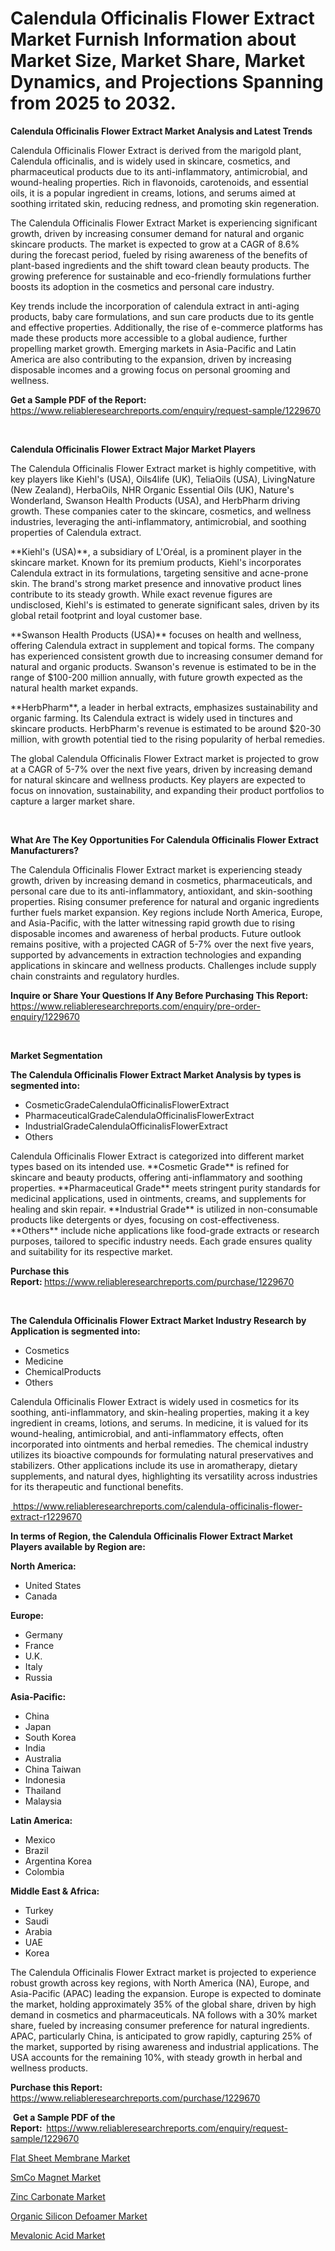 <p><h1>Calendula Officinalis Flower Extract Market Furnish Information about Market Size, Market Share, Market Dynamics, and Projections Spanning from 2025 to 2032.</h1></p><p><strong>Calendula Officinalis Flower Extract Market Analysis and Latest Trends</strong></p>
<p><p>Calendula Officinalis Flower Extract is derived from the marigold plant, Calendula officinalis, and is widely used in skincare, cosmetics, and pharmaceutical products due to its anti-inflammatory, antimicrobial, and wound-healing properties. Rich in flavonoids, carotenoids, and essential oils, it is a popular ingredient in creams, lotions, and serums aimed at soothing irritated skin, reducing redness, and promoting skin regeneration.</p><p>The Calendula Officinalis Flower Extract Market is experiencing significant growth, driven by increasing consumer demand for natural and organic skincare products. The market is expected to grow at a CAGR of 8.6% during the forecast period, fueled by rising awareness of the benefits of plant-based ingredients and the shift toward clean beauty products. The growing preference for sustainable and eco-friendly formulations further boosts its adoption in the cosmetics and personal care industry.</p><p>Key trends include the incorporation of calendula extract in anti-aging products, baby care formulations, and sun care products due to its gentle and effective properties. Additionally, the rise of e-commerce platforms has made these products more accessible to a global audience, further propelling market growth. Emerging markets in Asia-Pacific and Latin America are also contributing to the expansion, driven by increasing disposable incomes and a growing focus on personal grooming and wellness.</p></p>
<p><strong>Get a Sample PDF of the Report:&nbsp;</strong> <a href="https://www.reliableresearchreports.com/enquiry/request-sample/1229670?utm_campaign=10&utm_medium=2&utm_source=Github&utm_content=ia&utm_term=25012025&utm_id=calendula-officinalis-flower-extract">https://www.reliableresearchreports.com/enquiry/request-sample/1229670</a></p>
<p>&nbsp;</p>
<p><strong>Calendula Officinalis Flower Extract Major Market Players</strong></p>
<p><p>The Calendula Officinalis Flower Extract market is highly competitive, with key players like Kiehl's (USA), Oils4life (UK), TeliaOils (USA), LivingNature (New Zealand), HerbaOils, NHR Organic Essential Oils (UK), Nature's Wonderland, Swanson Health Products (USA), and HerbPharm driving growth. These companies cater to the skincare, cosmetics, and wellness industries, leveraging the anti-inflammatory, antimicrobial, and soothing properties of Calendula extract.</p><p>**Kiehl's (USA)**, a subsidiary of L'Oréal, is a prominent player in the skincare market. Known for its premium products, Kiehl's incorporates Calendula extract in its formulations, targeting sensitive and acne-prone skin. The brand's strong market presence and innovative product lines contribute to its steady growth. While exact revenue figures are undisclosed, Kiehl's is estimated to generate significant sales, driven by its global retail footprint and loyal customer base.</p><p>**Swanson Health Products (USA)** focuses on health and wellness, offering Calendula extract in supplement and topical forms. The company has experienced consistent growth due to increasing consumer demand for natural and organic products. Swanson's revenue is estimated to be in the range of $100-200 million annually, with future growth expected as the natural health market expands.</p><p>**HerbPharm**, a leader in herbal extracts, emphasizes sustainability and organic farming. Its Calendula extract is widely used in tinctures and skincare products. HerbPharm's revenue is estimated to be around $20-30 million, with growth potential tied to the rising popularity of herbal remedies.</p><p>The global Calendula Officinalis Flower Extract market is projected to grow at a CAGR of 5-7% over the next five years, driven by increasing demand for natural skincare and wellness products. Key players are expected to focus on innovation, sustainability, and expanding their product portfolios to capture a larger market share.</p></p>
<p>&nbsp;</p>
<p><strong>What Are The Key Opportunities For Calendula Officinalis Flower Extract Manufacturers?</strong></p>
<p><p>The Calendula Officinalis Flower Extract market is experiencing steady growth, driven by increasing demand in cosmetics, pharmaceuticals, and personal care due to its anti-inflammatory, antioxidant, and skin-soothing properties. Rising consumer preference for natural and organic ingredients further fuels market expansion. Key regions include North America, Europe, and Asia-Pacific, with the latter witnessing rapid growth due to rising disposable incomes and awareness of herbal products. Future outlook remains positive, with a projected CAGR of 5-7% over the next five years, supported by advancements in extraction technologies and expanding applications in skincare and wellness products. Challenges include supply chain constraints and regulatory hurdles.</p></p>
<p><strong>Inquire or Share Your Questions If Any Before Purchasing This Report:</strong> <a href="https://www.reliableresearchreports.com/enquiry/pre-order-enquiry/1229670?utm_campaign=10&utm_medium=2&utm_source=Github&utm_content=ia&utm_term=25012025&utm_id=calendula-officinalis-flower-extract">https://www.reliableresearchreports.com/enquiry/pre-order-enquiry/1229670</a></p>
<p>&nbsp;</p>
<p><strong>Market Segmentation</strong></p>
<p><strong>The Calendula Officinalis Flower Extract Market Analysis by types is segmented into:</strong></p>
<p><ul><li>CosmeticGradeCalendulaOfficinalisFlowerExtract</li><li>PharmaceuticalGradeCalendulaOfficinalisFlowerExtract</li><li>IndustrialGradeCalendulaOfficinalisFlowerExtract</li><li>Others</li></ul></p>
<p><p>Calendula Officinalis Flower Extract is categorized into different market types based on its intended use. **Cosmetic Grade** is refined for skincare and beauty products, offering anti-inflammatory and soothing properties. **Pharmaceutical Grade** meets stringent purity standards for medicinal applications, used in ointments, creams, and supplements for healing and skin repair. **Industrial Grade** is utilized in non-consumable products like detergents or dyes, focusing on cost-effectiveness. **Others** include niche applications like food-grade extracts or research purposes, tailored to specific industry needs. Each grade ensures quality and suitability for its respective market.</p></p>
<p><strong>Purchase this Report:&nbsp;</strong><a href="https://www.reliableresearchreports.com/purchase/1229670?utm_campaign=10&utm_medium=2&utm_source=Github&utm_content=ia&utm_term=25012025&utm_id=calendula-officinalis-flower-extract">https://www.reliableresearchreports.com/purchase/1229670</a></p>
<p>&nbsp;</p>
<p><strong>The Calendula Officinalis Flower Extract Market Industry Research by Application is segmented into:</strong></p>
<p><ul><li>Cosmetics</li><li>Medicine</li><li>ChemicalProducts</li><li>Others</li></ul></p>
<p><p>Calendula Officinalis Flower Extract is widely used in cosmetics for its soothing, anti-inflammatory, and skin-healing properties, making it a key ingredient in creams, lotions, and serums. In medicine, it is valued for its wound-healing, antimicrobial, and anti-inflammatory effects, often incorporated into ointments and herbal remedies. The chemical industry utilizes its bioactive compounds for formulating natural preservatives and stabilizers. Other applications include its use in aromatherapy, dietary supplements, and natural dyes, highlighting its versatility across industries for its therapeutic and functional benefits.</p></p>
<p><a href="https://www.reliableresearchreports.com/calendula-officinalis-flower-extract-r1229670?utm_campaign=10&utm_medium=2&utm_source=Github&utm_content=ia&utm_term=25012025&utm_id=calendula-officinalis-flower-extract">&nbsp;https://www.reliableresearchreports.com/calendula-officinalis-flower-extract-r1229670</a></p>
<p><strong>In terms of Region, the Calendula Officinalis Flower Extract Market Players available by Region are:</strong></p>
<p>
    <p> <strong> North America: </strong>
        <ul>
            <li>United States</li>
            <li>Canada</li>
        </ul>
        </p> 
    <p> <strong> Europe: </strong>
        <ul>
            <li>Germany</li>
            <li>France</li>
            <li>U.K.</li>
            <li>Italy</li>
            <li>Russia</li>
        </ul>
        </p> 
    <p> <strong> Asia-Pacific: </strong>
        <ul>
            <li>China</li>
            <li>Japan</li>
            <li>South Korea</li>
            <li>India</li>
            <li>Australia</li>
            <li>China Taiwan</li>
            <li>Indonesia</li>
            <li>Thailand</li>
            <li>Malaysia</li>
        </ul>
        </p> 
    <p> <strong> Latin America: </strong>
        <ul>
            <li>Mexico</li>
            <li>Brazil</li>
            <li>Argentina Korea</li>
            <li>Colombia</li>
        </ul>
        </p> 
    <p> <strong> Middle East & Africa: </strong>
        <ul>
            <li>Turkey</li>
            <li>Saudi</li>
            <li>Arabia</li>
            <li>UAE</li>
            <li>Korea</li>
        </ul>
    </p>
    </p>
<p><p>The Calendula Officinalis Flower Extract market is projected to experience robust growth across key regions, with North America (NA), Europe, and Asia-Pacific (APAC) leading the expansion. Europe is expected to dominate the market, holding approximately 35% of the global share, driven by high demand in cosmetics and pharmaceuticals. NA follows with a 30% market share, fueled by increasing consumer preference for natural ingredients. APAC, particularly China, is anticipated to grow rapidly, capturing 25% of the market, supported by rising awareness and industrial applications. The USA accounts for the remaining 10%, with steady growth in herbal and wellness products.</p></p>
<p><strong>Purchase this Report: </strong><a href="https://www.reliableresearchreports.com/purchase/1229670?utm_campaign=10&utm_medium=2&utm_source=Github&utm_content=ia&utm_term=25012025&utm_id=calendula-officinalis-flower-extract">https://www.reliableresearchreports.com/purchase/1229670</a></p>
<p>&nbsp;<strong>Get a Sample PDF of the Report:&nbsp;&nbsp;</strong><a href="https://www.reliableresearchreports.com/enquiry/request-sample/1229670?utm_campaign=10&utm_medium=2&utm_source=Github&utm_content=ia&utm_term=25012025&utm_id=calendula-officinalis-flower-extract">https://www.reliableresearchreports.com/enquiry/request-sample/1229670</a></p>
<p><strong></strong></p>
<p><p><a href="https://github.com/domoniqueluoma76/Market-Research-Report-List-1/blob/main/flat-sheet-membrane-market.md?utm_campaign=10&utm_medium=2&utm_source=Github&utm_content=ia&utm_term=25012025&utm_id=calendula-officinalis-flower-extract">Flat Sheet Membrane Market</a></p><p><a href="https://github.com/JubayerMia832/Market-Research-Report-List-1/blob/main/smco-magnet-market.md?utm_campaign=10&utm_medium=2&utm_source=Github&utm_content=ia&utm_term=25012025&utm_id=calendula-officinalis-flower-extract">SmCo Magnet Market</a></p><p><a href="https://github.com/leopardmicheal7019/Market-Research-Report-List-1/blob/main/zinc-carbonate-market.md?utm_campaign=10&utm_medium=2&utm_source=Github&utm_content=ia&utm_term=25012025&utm_id=calendula-officinalis-flower-extract">Zinc Carbonate Market</a></p><p><a href="https://github.com/ygfu6u/Market-Research-Report-List-1/blob/main/organic-silicon-defoamer-market.md?utm_campaign=10&utm_medium=2&utm_source=Github&utm_content=ia&utm_term=25012025&utm_id=calendula-officinalis-flower-extract">Organic Silicon Defoamer Market</a></p><p><a href="https://github.com/millionkaryn68/Market-Research-Report-List-1/blob/main/mevalonic-acid-market.md?utm_campaign=10&utm_medium=2&utm_source=Github&utm_content=ia&utm_term=25012025&utm_id=calendula-officinalis-flower-extract">Mevalonic Acid Market</a></p></p>